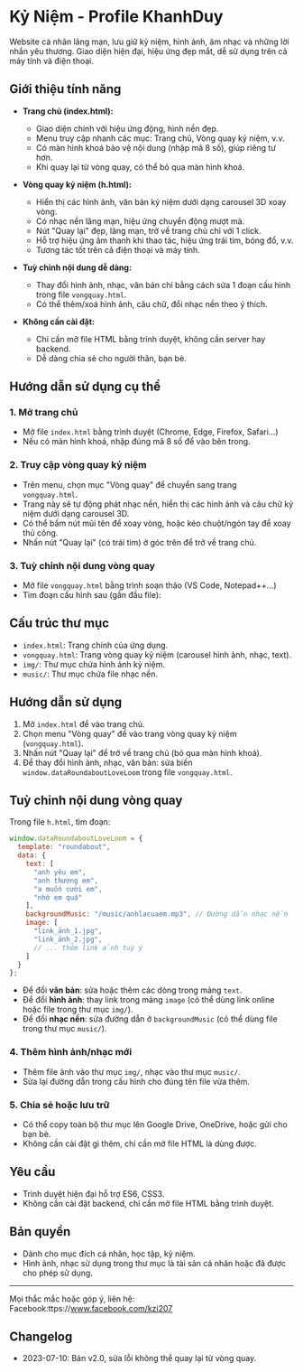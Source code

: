 
# Kỷ Niệm - Profile KhanhDuy

Website cá nhân lãng mạn, lưu giữ kỷ niệm, hình ảnh, âm nhạc và những lời nhắn yêu thương. Giao diện hiện đại, hiệu ứng đẹp mắt, dễ sử dụng trên cả máy tính và điện thoại.

## Giới thiệu tính năng

- **Trang chủ (index.html):**
  - Giao diện chính với hiệu ứng động, hình nền đẹp.
  - Menu truy cập nhanh các mục: Trang chủ, Vòng quay kỷ niệm, v.v.
  - Có màn hình khoá bảo vệ nội dung (nhập mã 8 số), giúp riêng tư hơn.
  - Khi quay lại từ vòng quay, có thể bỏ qua màn hình khoá.

- **Vòng quay kỷ niệm (h.html):**
  - Hiển thị các hình ảnh, văn bản kỷ niệm dưới dạng carousel 3D xoay vòng.
  - Có nhạc nền lãng mạn, hiệu ứng chuyển động mượt mà.
  - Nút "Quay lại" đẹp, lãng mạn, trở về trang chủ chỉ với 1 click.
  - Hỗ trợ hiệu ứng âm thanh khi thao tác, hiệu ứng trái tim, bóng đổ, v.v.
  - Tương tác tốt trên cả điện thoại và máy tính.

- **Tuỳ chỉnh nội dung dễ dàng:**
  - Thay đổi hình ảnh, nhạc, văn bản chỉ bằng cách sửa 1 đoạn cấu hình trong file `vongquay.html`.
  - Có thể thêm/xoá hình ảnh, câu chữ, đổi nhạc nền theo ý thích.

- **Không cần cài đặt:**
  - Chỉ cần mở file HTML bằng trình duyệt, không cần server hay backend.
  - Dễ dàng chia sẻ cho người thân, bạn bè.

## Hướng dẫn sử dụng cụ thể

### 1. Mở trang chủ
- Mở file `index.html` bằng trình duyệt (Chrome, Edge, Firefox, Safari...)
- Nếu có màn hình khoá, nhập đúng mã 8 số để vào bên trong.

### 2. Truy cập vòng quay kỷ niệm
- Trên menu, chọn mục "Vòng quay" để chuyển sang trang `vongquay.html`.
- Trang này sẽ tự động phát nhạc nền, hiển thị các hình ảnh và câu chữ kỷ niệm dưới dạng carousel 3D.
- Có thể bấm nút mũi tên để xoay vòng, hoặc kéo chuột/ngón tay để xoay thủ công.
- Nhấn nút "Quay lại" (có trái tim) ở góc trên để trở về trang chủ.

### 3. Tuỳ chỉnh nội dung vòng quay
- Mở file `vongquay.html` bằng trình soạn thảo (VS Code, Notepad++...)
- Tìm đoạn cấu hình sau (gần đầu file):

## Cấu trúc thư mục
- `index.html`: Trang chính của ứng dụng.
- `vongquay.html`: Trang vòng quay kỷ niệm (carousel hình ảnh, nhạc, text).
- `img/`: Thư mục chứa hình ảnh kỷ niệm.
- `music/`: Thư mục chứa file nhạc nền.

## Hướng dẫn sử dụng
1. Mở `index.html` để vào trang chủ.
2. Chọn menu "Vòng quay" để vào trang vòng quay kỷ niệm (`vongquay.html`).
3. Nhấn nút "Quay lại" để trở về trang chủ (bỏ qua màn hình khoá).
4. Để thay đổi hình ảnh, nhạc, văn bản: sửa biến `window.dataRoundaboutLoveLoom` trong file `vongquay.html`.

## Tuỳ chỉnh nội dung vòng quay
Trong file `h.html`, tìm đoạn:

```js
window.dataRoundaboutLoveLoom = {
  template: "roundabout",
  data: {
    text: [
      "anh yêu em",
      "anh thương em",
      "a muốn cưới em",
      "nhớ em quá"
    ],
    backgroundMusic: "/music/anhlacuaem.mp3", // Đường dẫn nhạc nền
    image: [
      "link_ảnh_1.jpg",
      "link_ảnh_2.jpg",
      // ... thêm link ảnh tuỳ ý
    ]
  }
};
```

- Để đổi **văn bản**: sửa hoặc thêm các dòng trong mảng `text`.
- Để đổi **hình ảnh**: thay link trong mảng `image` (có thể dùng link online hoặc file trong thư mục `img/`).
- Để đổi **nhạc nền**: sửa đường dẫn ở `backgroundMusic` (có thể dùng file trong thư mục `music/`).

### 4. Thêm hình ảnh/nhạc mới
- Thêm file ảnh vào thư mục `img/`, nhạc vào thư mục `music/`.
- Sửa lại đường dẫn trong cấu hình cho đúng tên file vừa thêm.

### 5. Chia sẻ hoặc lưu trữ
- Có thể copy toàn bộ thư mục lên Google Drive, OneDrive, hoặc gửi cho bạn bè.
- Không cần cài đặt gì thêm, chỉ cần mở file HTML là dùng được.

## Yêu cầu
- Trình duyệt hiện đại hỗ trợ ES6, CSS3.
- Không cần cài đặt backend, chỉ cần mở file HTML bằng trình duyệt.

## Bản quyền
- Dành cho mục đích cá nhân, học tập, kỷ niệm.
- Hình ảnh, nhạc sử dụng trong thư mục là tài sản cá nhân hoặc đã được cho phép sử dụng.

---
Mọi thắc mắc hoặc góp ý, liên hệ: Facebook:ttps://www.facebook.com/kzi207
## Changelog
- 2023-07-10: Bản v2.0, sửa lỗi không thể quay lại từ vòng quay.



